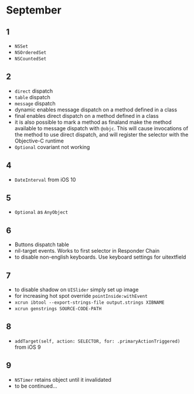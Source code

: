 # September

## 1

- `NSSet`
- `NSOrderedSet`
- `NSCountedSet`

## 2

- `direct` dispatch
- `table` dispatch
- `message` dispatch
- dynamic enables message dispatch on a method defined in a class
- final enables direct dispatch on a method defined in a class
- it is also possible to mark a method as finaland make the method available to message dispatch with `@objc`. This will cause invocations of the method to use direct dispatch, and will register the selector with the Objective-C runtime
- `Optional` covariant not working

## 4

- `DateInterval` from iOS 10

## 5

- `Optional` as `AnyObject`

## 6

- Buttons dispatch table
- nil-target events. Works to first selector in Responder Chain
- to disable non-english keyboards. Use keyboard settings for uitextfield

## 7

- to disable shadow on `UISlider` simply set up image
- for increasing hot spot override `pointInside:withEvent`
- `xcrun ibtool --export-strings-file output.strings XIBNAME`
- `xcrun genstrings SOURCE-CODE-PATH`

## 8

- `addTarget(self, action: SELECTOR, for: .primaryActionTriggered)` from iOS 9

## 9

- `NSTimer` retains object until it invalidated
- to be continued...